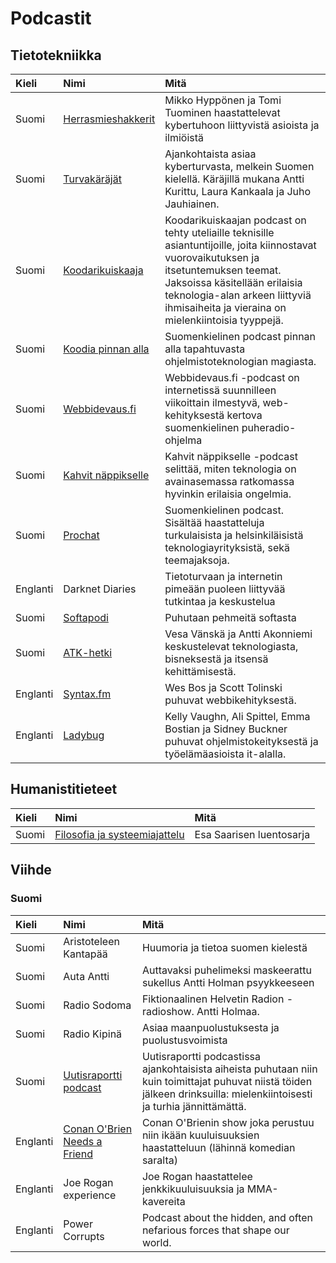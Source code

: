# Podcastit

## Tietotekniikka

| Kieli | Nimi | Mitä |
| :--- | :--- | :--- |
| Suomi | [Herrasmieshakkerit](https://www.f-secure.com/fi/business/podcasts/herrasmieshakkerit) | Mikko Hyppönen ja Tomi Tuominen haastattelevat kybertuhoon liittyvistä asioista ja ilmiöistä |
| Suomi | [Turvakäräjät](https://turvakarajat.fi/) | Ajankohtaista asiaa kyberturvasta, melkein Suomen kielellä. Käräjillä mukana Antti Kurittu, Laura Kankaala ja Juho Jauhiainen. |
| Suomi | [Koodarikuiskaaja](https://koodarikuiskaaja.fi/podcast/) | Koodarikuiskaajan podcast on tehty uteliaille teknisille asiantuntijoille, joita kiinnostavat vuorovaikutuksen ja itsetuntemuksen teemat. Jaksoissa käsitellään erilaisia teknologia-alan arkeen liittyviä ihmisaiheita ja vieraina on mielenkiintoisia tyyppejä. |
| Suomi | [Koodia pinnan alla](https://koodiapinnanalla.fi/) | Suomenkielinen podcast pinnan alla tapahtuvasta ohjelmistoteknologian magiasta. |
| Suomi | [Webbidevaus.fi](https://webbidevaus.fi) | Webbidevaus.fi -podcast on internetissä suunnilleen viikoittain ilmestyvä, web-kehityksestä kertova suomenkielinen puheradio-ohjelma |
| Suomi | [Kahvit näppikselle](https://www.aalto.fi/fi/uutiset/kahvit-nappikselle-podcast-paljastaa-miten-tietotekniikka-liittyy-vahan-kaikkeen) | Kahvit näppikselle -podcast selittää, miten teknologia on avainasemassa ratkomassa hyvinkin erilaisia ongelmia. |
| Suomi | [Prochat](https://identio.fi/podcast) | Suomenkielinen podcast. Sisältää haastatteluja turkulaisista ja helsinkiläisistä teknologiayrityksistä, sekä teemajaksoja. |
| Englanti | Darknet Diaries | Tietoturvaan ja internetin pimeään puoleen liittyvää tutkintaa ja keskustelua |
| Suomi | [Softapodi](https://soundcloud.com/softapodi) | Puhutaan pehmeitä softasta |
| Suomi | [ATK-hetki](https://atk-hetki.simplecast.com/) | Vesa Vänskä ja Antti Akonniemi keskustelevat teknologiasta, bisneksestä ja itsensä kehittämisestä. |
| Englanti | [Syntax.fm](https://syntax.fm/) | Wes Bos ja Scott Tolinski puhuvat webbikehityksestä. |
| Englanti | [Ladybug](https://www.ladybug.dev/) | Kelly Vaughn, Ali Spittel, Emma Bostian ja Sidney Buckner puhuvat ohjelmistokeityksestä ja työelämäasioista it-alalla. |

## Humanistitieteet

| Kieli | Nimi | Mitä |
| :--- | :--- | :--- |
| Suomi | [Filosofia ja systeemiajattelu](https://blubrry.com/esasaarinen/) | Esa Saarisen luentosarja |

## Viihde

### Suomi

| Kieli | Nimi | Mitä |
| :--- | :--- | :--- |
| Suomi | Aristoteleen Kantapää | Huumoria ja tietoa suomen kielestä |
| Suomi | Auta Antti | Auttavaksi puhelimeksi maskeerattu sukellus Antti Holman psyykkeeseen |
| Suomi | Radio Sodoma | Fiktionaalinen Helvetin Radion -radioshow. Antti Holmaa. |
| Suomi | Radio Kipinä | Asiaa maanpuolustuksesta ja puolustusvoimista |
| Suomi | [Uutisraportti podcast](https://soundcloud.com/uutisraportti) | Uutisraportti podcastissa ajankohtaisista aiheista puhutaan niin kuin toimittajat puhuvat niistä töiden jälkeen drinksuilla: mielenkiintoisesti ja turhia jännittämättä. |
| Englanti | [Conan O'Brien Needs a Friend](https://www.earwolf.com/show/conan-obrien/) | Conan O'Brienin show joka perustuu niin ikään kuuluisuuksien haastatteluun \(lähinnä komedian saralta\) |
| Englanti | Joe Rogan experience | Joe Rogan haastattelee jenkkikuuluisuuksia ja MMA-kavereita |
| Englanti | Power Corrupts | Podcast about the hidden, and often nefarious forces that shape our world. |

